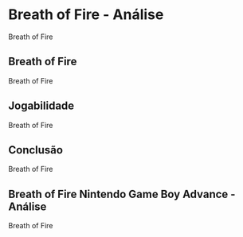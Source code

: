 ---
---

# Breath of Fire - Análise

Breath of Fire

## Breath of Fire

Breath of Fire

## Jogabilidade

Breath of Fire

## Conclusão

Breath of Fire

## Breath of Fire Nintendo Game Boy Advance - Análise

Breath of Fire
